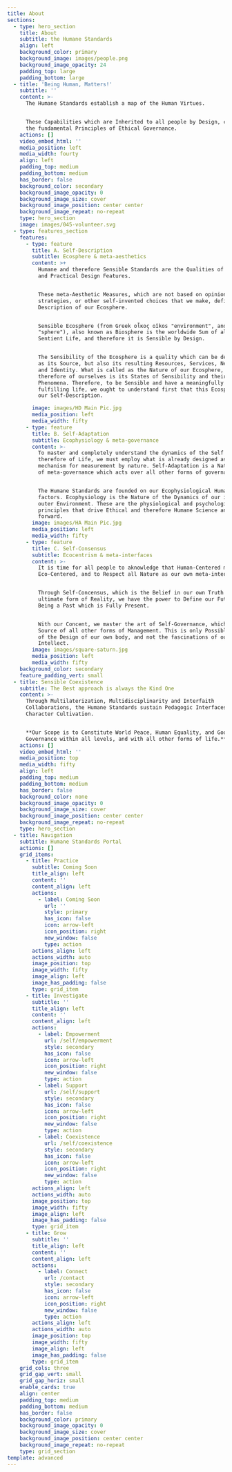 ```yaml
---
title: About
sections:
  - type: hero_section
    title: About
    subtitle: the Humane Standards
    align: left
    background_color: primary
    background_image: images/people.png
    background_image_opacity: 24
    padding_top: large
    padding_bottom: large
  - title: 'Being Human, Matters!'
    subtitle: ''
    content: >-
      The Humane Standards establish a map of the Human Virtues.


      These Capabilities which are Inherited to all people by Design, constitute
      the fundamental Principles of Ethical Governance.
    actions: []
    video_embed_html: ''
    media_position: left
    media_width: fourty
    align: left
    padding_top: medium
    padding_bottom: medium
    has_border: false
    background_color: secondary
    background_image_opacity: 0
    background_image_size: cover
    background_image_position: center center
    background_image_repeat: no-repeat
    type: hero_section
    image: images/045-volunteer.svg
  - type: features_section
    features:
      - type: feature
        title: A. Self-Description
        subtitle: Ecosphere & meta-aesthetics
        content: >+
          Humane and therefore Sensible Standards are the Qualities of our Human
          and Practical Design Features.


          These meta-Aesthetic Measures, which are not based on opinions,
          strategies, or other self-invented choices that we make, define the
          Description of our Ecosphere.


          Sensible Ecosphere (from Greek οἶκος oîkos "environment", and σφαῖρα
          "sphere"), also known as Biosphere is the worldwide Sum of all
          Sentient Life, and therefore it is Sensible by Design.


          The Sensibility of the Ecosphere is a quality which can be described
          as its Source, but also its resulting Resources, Services, Networks
          and Identity. What is called as the Nature of our Ecosphere, and
          therefore of ourselves is its States of Sensibility and their
          Phenomena. Therefore, to be Sensible and have a meaningfully
          fulfilling life, we ought to understand first that this Ecosphere is
          our Self-Description.

        image: images/HD Main Pic.jpg
        media_position: left
        media_width: fifty
      - type: feature
        title: B. Self-Adaptation
        subtitle: Ecophysiology & meta-governance
        content: >-
          To master and completely understand the dynamics of the Self and
          therefore of Life, we must employ what is already designed as a
          mechanism for measurement by nature. Self-Adaptation is a Natural form
          of meta-governance which acts over all other forms of governance.


          The Humane Standards are founded on our Ecophysiological Human
          factors. Ecophysiology is the Nature of the Dynamics of our inner and
          outer Environment. These are the physiological and psychological
          principles that drive Ethical and therefore Humane Science and Design
          forward.
        image: images/HA Main Pic.jpg
        media_position: left
        media_width: fifty
      - type: feature
        title: C. Self-Consensus
        subtitle: Ecocentrism & meta-interfaces
        content: >-
          It is time for all people to aknowledge that Human-Centered means
          Eco-Centered, and to Respect all Nature as our own meta-interface.


          Through Self-Concensus, which is the Belief in our own Truth as the
          ultimate form of Reality, we have the power to Define our Future, by
          Being a Past which is Fully Present.


          With our Concent, we master the art of Self-Governance, which is the
          Source of all other forms of Management. This is only Possible because
          of the Design of our own body, and not the fascinations of our
          Intellect.
        image: images/square-saturn.jpg
        media_position: left
        media_width: fifty
    background_color: secondary
    feature_padding_vert: small
  - title: Sensible Coexistence
    subtitle: The Best approach is always the Kind One
    content: >-
      Through Multilaterization, Multidisciplinarity and Interfaith
      Collaborations, the Humane Standards sustain Pedagogic Interfaces for
      Character Cultivation.


      **Our Scope is to Constitute World Peace, Human Equality, and Good
      Governance within all levels, and with all other forms of life.**
    actions: []
    video_embed_html: ''
    media_position: top
    media_width: fifty
    align: left
    padding_top: medium
    padding_bottom: medium
    has_border: false
    background_color: none
    background_image_opacity: 0
    background_image_size: cover
    background_image_position: center center
    background_image_repeat: no-repeat
    type: hero_section
  - title: Navigation
    subtitle: Humane Standards Portal
    actions: []
    grid_items:
      - title: Practice
        subtitle: Coming Soon
        title_align: left
        content: ''
        content_align: left
        actions:
          - label: Coming Soon
            url: ''
            style: primary
            has_icon: false
            icon: arrow-left
            icon_position: right
            new_window: false
            type: action
        actions_align: left
        actions_width: auto
        image_position: top
        image_width: fifty
        image_align: left
        image_has_padding: false
        type: grid_item
      - title: Investigate
        subtitle: ''
        title_align: left
        content: ''
        content_align: left
        actions:
          - label: Empowerment
            url: /self/empowerment
            style: secondary
            has_icon: false
            icon: arrow-left
            icon_position: right
            new_window: false
            type: action
          - label: Support
            url: /self/support
            style: secondary
            has_icon: false
            icon: arrow-left
            icon_position: right
            new_window: false
            type: action
          - label: Coexistence
            url: /self/coexistence
            style: secondary
            has_icon: false
            icon: arrow-left
            icon_position: right
            new_window: false
            type: action
        actions_align: left
        actions_width: auto
        image_position: top
        image_width: fifty
        image_align: left
        image_has_padding: false
        type: grid_item
      - title: Grow
        subtitle: ''
        title_align: left
        content: ''
        content_align: left
        actions:
          - label: Connect
            url: /contact
            style: secondary
            has_icon: false
            icon: arrow-left
            icon_position: right
            new_window: false
            type: action
        actions_align: left
        actions_width: auto
        image_position: top
        image_width: fifty
        image_align: left
        image_has_padding: false
        type: grid_item
    grid_cols: three
    grid_gap_vert: small
    grid_gap_horiz: small
    enable_cards: true
    align: center
    padding_top: medium
    padding_bottom: medium
    has_border: false
    background_color: primary
    background_image_opacity: 0
    background_image_size: cover
    background_image_position: center center
    background_image_repeat: no-repeat
    type: grid_section
template: advanced
---
```

